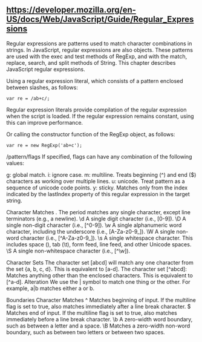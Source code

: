 ## https://developer.mozilla.org/en-US/docs/Web/JavaScript/Guide/Regular_Expressions

Regular expressions are patterns used to match character combinations in strings. In JavaScript, regular expressions are also objects. These patterns are used with the exec and test methods of RegExp, and with the match, replace, search, and split methods of String. This chapter describes JavaScript regular expressions.

Using a regular expression literal, which consists of a pattern enclosed between slashes, as follows:

`var re = /ab+c/;`

Regular expression literals provide compilation of the regular expression when the script is loaded. If the regular expression remains constant, using this can improve performance.

Or calling the constructor function of the RegExp object, as follows:

`var re = new RegExp('ab+c');`



/pattern/flags
If specified, flags can have any combination of the following values:

g: global match.
i: ignore case.
m: multiline. Treats beginning (^) and end ($) characters as working over multiple lines.
u: unicode. Treat pattern as a sequence of unicode code points.
y: sticky. Matches only from the index indicated by the lastIndex property of this regular expression in the target string.



Character	Matches
.	The period matches any single character, except line terminators (e.g., a newline).
\d	A single digit character (i.e., [0-9]).
\D	A single non-digit character (i.e., [^0-9]).
\w	A single alphanumeric word character, including the underscore (i.e., [A-Za-z0-9_]).
\W	A single non-word character (i.e., [^A-Za-z0-9_]).
\s	A single whitespace character. This includes space (), tab (\t), form feed, line feed, and other Unicode spaces.
\S	A single non-whitespace character (i.e., [^\w]).



Character Sets
The character set [abcd] will match any one character from the set {a, b, c, d}. This is equivalent to [a-d].
The character set [^abcd]: Matches anything other than the enclosed characters. This is equivalent to [^a-d].
Alteration
We use the | symbol to match one thing or the other. For example, a|b matches either a or b.

Boundaries
Character	Matches
^	Matches beginning of input. If the multiline flag is set to true, also matches immediately after a line break character.
$	Matches end of input. If the multiline flag is set to true, also matches immediately before a line break character.
\b	A zero-width word boundary, such as between a letter and a space.
\B	Matches a zero-width non-word boundary, such as between two letters or between two spaces.